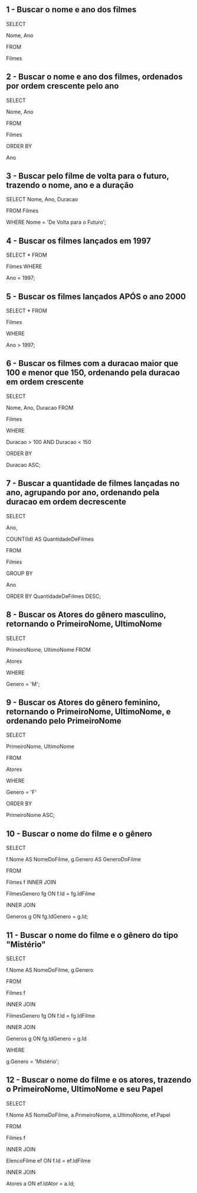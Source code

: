 ## 1 - Buscar o nome e ano dos filmes

SELECT

  Nome, 
  Ano

FROM 

  Filmes

## 2 - Buscar o nome e ano dos filmes, ordenados por ordem crescente pelo ano

SELECT 

  Nome, Ano

FROM 

  Filmes

ORDER BY 

  Ano


## 3 - Buscar pelo filme de volta para o futuro, trazendo o nome, ano e a duração

SELECT
    Nome,
    Ano,
    Duracao
    
FROM
    Filmes
    
WHERE
    Nome = 'De Volta para o Futuro';

## 4 - Buscar os filmes lançados em 1997

SELECT * FROM

  Filmes
WHERE

   Ano = 1997;

## 5 - Buscar os filmes lançados APÓS o ano 2000

SELECT * FROM
  
  Filmes
  
WHERE
  
  Ano > 1997;

## 6 - Buscar os filmes com a duracao maior que 100 e menor que 150, ordenando pela duracao em ordem crescente

SELECT

  Nome,
  Ano,
  Duracao
FROM
  
  Filmes

WHERE
  
  Duracao > 100 AND Duracao < 150
  
ORDER BY
  
  Duracao ASC;

## 7 - Buscar a quantidade de filmes lançadas no ano, agrupando por ano, ordenando pela duracao em ordem decrescente

SELECT

  Ano,
  
COUNT(Id) AS QuantidadeDeFilmes

FROM
  
   Filmes

GROUP BY
  
  Ano

ORDER BY
    QuantidadeDeFilmes DESC;

## 8 - Buscar os Atores do gênero masculino, retornando o PrimeiroNome, UltimoNome

SELECT

   PrimeiroNome,
   UltimoNome
FROM

  Atores
  
WHERE
  
   Genero = 'M';

## 9 - Buscar os Atores do gênero feminino, retornando o PrimeiroNome, UltimoNome, e ordenando pelo PrimeiroNome

SELECT
  
   PrimeiroNome,
   UltimoNome

FROM

  Atores

WHERE
  
  Genero = 'F'

ORDER BY
    
  PrimeiroNome ASC;

## 10 - Buscar o nome do filme e o gênero

SELECT

 f.Nome AS NomeDoFilme,
  g.Genero AS GeneroDoFilme

FROM
    
  Filmes f
INNER JOIN
    
  FilmesGenero fg ON f.Id = fg.IdFilme

INNER JOIN
    
  Generos g ON fg.IdGenero = g.Id;

## 11 - Buscar o nome do filme e o gênero do tipo "Mistério"

SELECT

  f.Nome AS NomeDoFilme,
  g.Genero

FROM
    
  Filmes f

INNER JOIN
    
  FilmesGenero fg ON f.Id = fg.IdFilme

INNER JOIN
  
   Generos g ON fg.IdGenero = g.Id

WHERE
    
  g.Genero = 'Mistério';

## 12 - Buscar o nome do filme e os atores, trazendo o PrimeiroNome, UltimoNome e seu Papel

SELECT

   f.Nome AS NomeDoFilme,
   a.PrimeiroNome,
   a.UltimoNome,
  ef.Papel
  
FROM

  Filmes f

INNER JOIN
    
  ElencoFilme ef ON f.Id = ef.IdFilme

INNER JOIN
    
  Atores a ON ef.IdAtor = a.Id;
   
